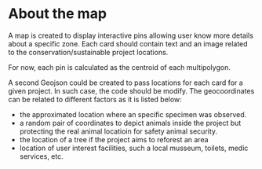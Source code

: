 # About the map
A map is created to display interactive pins allowing user know more details about a specific zone. 
Each card should contain text and an image related to the conservation/sustainable project locations.

For now, each pin is calculated as the centroid of each multipolygon. 

A second Geojson could be created to pass locations for each card for a given project. In such case, the code should be modify. The geocoordinates can be related to different factors as it is listed below:

- the approximated location where an specific specimen was observed.
- a random pair of coordinates to depict animals inside the project but protecting the real animal locatioin for safety animal security.
- the location of a tree if the project aims to reforest an area
- location of user interest facilities, such a local musseum, toilets, medic services, etc.
